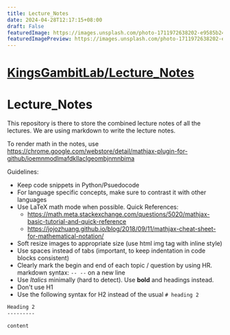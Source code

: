```yaml
---
title: Lecture_Notes
date: 2024-04-28T12:17:15+08:00
draft: False
featuredImage: https://images.unsplash.com/photo-1711972638202-e9585b245609?ixid=M3w0NjAwMjJ8MHwxfHJhbmRvbXx8fHx8fHx8fDE3MTQyNzc2OTZ8&ixlib=rb-4.0.3
featuredImagePreview: https://images.unsplash.com/photo-1711972638202-e9585b245609?ixid=M3w0NjAwMjJ8MHwxfHJhbmRvbXx8fHx8fHx8fDE3MTQyNzc2OTZ8&ixlib=rb-4.0.3
---
```


# [KingsGambitLab/Lecture_Notes](https://github.com/KingsGambitLab/Lecture_Notes)

# Lecture_Notes
This repository is there to store the combined lecture notes of all the lectures. We are using markdown to write the lecture notes.


To render math in the notes, use https://chrome.google.com/webstore/detail/mathjax-plugin-for-github/ioemnmodlmafdkllaclgeombjnmnbima


Guidelines:
- Keep code snippets in Python/Psuedocode
- For language specific concepts, make sure to contrast it with other languages
- Use LaTeX math mode when possible.
  Quick References:
  - https://math.meta.stackexchange.com/questions/5020/mathjax-basic-tutorial-and-quick-reference
  - https://jojozhuang.github.io/blog/2018/09/11/mathjax-cheat-sheet-for-mathematical-notation/
- Soft resize images to appropriate size (use html img tag with inline style)
- Use spaces instead of tabs (important, to keep indentation in code blocks consistent)
- Clearly mark the begin and end of each topic / question by using HR. markdown syntax: `-- --` on a new line
- Use _Italics_ minimally (hard to detect). Use **bold** and headings instead.
- Don't use H1
- Use the following syntax for H2 instead of the usual `# heading 2`
```md
Heading 2
---------

content
```
